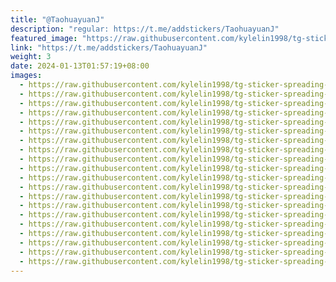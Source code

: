 ```yaml
---
title: "@TaohuayuanJ"
description: "regular: https://t.me/addstickers/TaohuayuanJ"
featured_image: "https://raw.githubusercontent.com/kylelin1998/tg-sticker-spreading-worldwide-images/main/img/f04a21c6-0665-430a-a127-41c216830859.jpg"
link: "https://t.me/addstickers/TaohuayuanJ"
weight: 3
date: 2024-01-13T01:57:19+08:00
images:
  - https://raw.githubusercontent.com/kylelin1998/tg-sticker-spreading-worldwide-images/main/img/f04a21c6-0665-430a-a127-41c216830859.jpg
  - https://raw.githubusercontent.com/kylelin1998/tg-sticker-spreading-worldwide-images/main/img/82553569-37c3-4ae2-8ec1-ba412de204d2.jpg
  - https://raw.githubusercontent.com/kylelin1998/tg-sticker-spreading-worldwide-images/main/img/66e9314b-c288-4270-b224-a24a28d54aae.jpg
  - https://raw.githubusercontent.com/kylelin1998/tg-sticker-spreading-worldwide-images/main/img/e8205dd0-f880-4ead-b8c7-636bed2dd7dd.jpg
  - https://raw.githubusercontent.com/kylelin1998/tg-sticker-spreading-worldwide-images/main/img/bac03f88-679c-4908-85aa-d7d58509877a.jpg
  - https://raw.githubusercontent.com/kylelin1998/tg-sticker-spreading-worldwide-images/main/img/f8b765e1-5e26-42fc-a6dc-f23b411c1234.jpg
  - https://raw.githubusercontent.com/kylelin1998/tg-sticker-spreading-worldwide-images/main/img/04f0feae-f3f7-4a00-bd80-7df3fedcbd59.jpg
  - https://raw.githubusercontent.com/kylelin1998/tg-sticker-spreading-worldwide-images/main/img/3759bd8b-6f23-4a0a-b79e-192610986074.jpg
  - https://raw.githubusercontent.com/kylelin1998/tg-sticker-spreading-worldwide-images/main/img/ca008fee-f857-4fa7-93e4-4da7abc5ae9f.jpg
  - https://raw.githubusercontent.com/kylelin1998/tg-sticker-spreading-worldwide-images/main/img/56036354-2fc7-4803-b7d2-a501da98cf10.jpg
  - https://raw.githubusercontent.com/kylelin1998/tg-sticker-spreading-worldwide-images/main/img/9e9f173f-de66-4877-b3db-9128d7a75af3.jpg
  - https://raw.githubusercontent.com/kylelin1998/tg-sticker-spreading-worldwide-images/main/img/883efad7-e0cd-43d9-8a6a-582df9f98e2e.jpg
  - https://raw.githubusercontent.com/kylelin1998/tg-sticker-spreading-worldwide-images/main/img/4d6b2f0b-fd11-4aa2-adec-d86a14bbe924.jpg
  - https://raw.githubusercontent.com/kylelin1998/tg-sticker-spreading-worldwide-images/main/img/6af148df-4823-4623-85f5-1bafb5334217.jpg
  - https://raw.githubusercontent.com/kylelin1998/tg-sticker-spreading-worldwide-images/main/img/b7b33851-f1e7-43f1-a041-fe3b38955fa3.jpg
  - https://raw.githubusercontent.com/kylelin1998/tg-sticker-spreading-worldwide-images/main/img/f2e2193f-4bb9-4d7d-882d-bea306c652a3.jpg
  - https://raw.githubusercontent.com/kylelin1998/tg-sticker-spreading-worldwide-images/main/img/5c6f0e42-e7dd-43c4-a88b-679ca56bb19a.jpg
  - https://raw.githubusercontent.com/kylelin1998/tg-sticker-spreading-worldwide-images/main/img/fb1ad8ea-9bde-4908-9005-49bd8429f548.jpg
  - https://raw.githubusercontent.com/kylelin1998/tg-sticker-spreading-worldwide-images/main/img/60efebe7-87e0-41ac-8b45-8544b61cbae0.jpg
  - https://raw.githubusercontent.com/kylelin1998/tg-sticker-spreading-worldwide-images/main/img/861fed13-6e80-414d-a1e0-737f06cd555d.jpg
---
```

